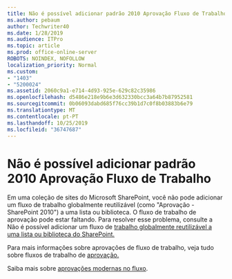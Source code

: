 ```yaml
---
title: Não é possível adicionar padrão 2010 Aprovação Fluxo de Trabalho
ms.author: pebaum
author: Techwriter40
ms.date: 1/28/2019
ms.audience: ITPro
ms.topic: article
ms.prod: office-online-server
ROBOTS: NOINDEX, NOFOLLOW
localization_priority: Normal
ms.custom:
- "1403"
- "5200024"
ms.assetid: 2060c9a1-e714-4d93-925e-629c82c35986
ms.openlocfilehash: d5486e218e9b6e3d632330bcc3a64b7b87952581
ms.sourcegitcommit: 0b06093dabd685f76cc39b1d7c0f8b03883b6e79
ms.translationtype: MT
ms.contentlocale: pt-PT
ms.lasthandoff: 10/25/2019
ms.locfileid: "36747687"
---
```

# <a name="cant-add-default-2010-approval-workflow"></a>Não é possível adicionar padrão 2010 Aprovação Fluxo de Trabalho

Em uma coleção de sites do Microsoft SharePoint, você não pode adicionar um fluxo de trabalho globalmente reutilizável (como "Aprovação - SharePoint 2010") a uma lista ou biblioteca. O fluxo de trabalho de aprovação pode estar faltando. Para resolver esse problema, consulte a Não é possível adicionar um fluxo de [trabalho globalmente reutilizável a uma lista ou biblioteca do SharePoint.](https://support.microsoft.com/help/4467263/sharepoint-designer-2013-shows-empty-wfpub-library)

Para mais informações sobre aprovações de fluxo de trabalho, veja tudo sobre fluxos de trabalho de [aprovação.](https://support.office.com/article/All-about-Approval-workflows-078C5A89-821F-44A9-9530-40BB34F9F742) 
 
Saiba mais sobre [aprovações modernas no fluxo](https://flow.microsoft.com/blog/introducing-modern-approvals). 
  
